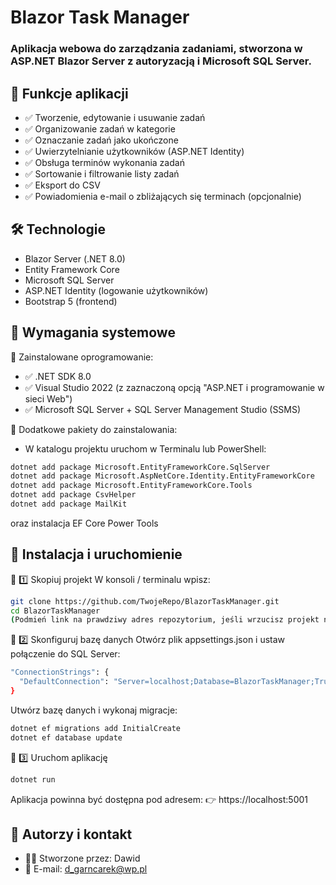 # Blazor Task Manager
### Aplikacja webowa do zarządzania zadaniami, stworzona w ASP.NET Blazor Server z autoryzacją i Microsoft SQL Server.

## 🎯 Funkcje aplikacji
- ✅ Tworzenie, edytowanie i usuwanie zadań
- ✅ Organizowanie zadań w kategorie
- ✅ Oznaczanie zadań jako ukończone
- ✅ Uwierzytelnianie użytkowników (ASP.NET Identity)
- ✅ Obsługa terminów wykonania zadań
- ✅ Sortowanie i filtrowanie listy zadań
- ✅ Eksport do CSV
- ✅ Powiadomienia e-mail o zbliżających się terminach (opcjonalnie)

## 🛠 Technologie
- Blazor Server (.NET 8.0)
- Entity Framework Core
- Microsoft SQL Server
- ASP.NET Identity (logowanie użytkowników)
- Bootstrap 5 (frontend)

## 💾 Wymagania systemowe
📌 Zainstalowane oprogramowanie:
- ✅ .NET SDK 8.0
- ✅ Visual Studio 2022 (z zaznaczoną opcją "ASP.NET i programowanie w sieci Web")
- ✅ Microsoft SQL Server + SQL Server Management Studio (SSMS)

📌 Dodatkowe pakiety do zainstalowania:
- W katalogu projektu uruchom w Terminalu lub PowerShell:

```bash
dotnet add package Microsoft.EntityFrameworkCore.SqlServer
dotnet add package Microsoft.AspNetCore.Identity.EntityFrameworkCore
dotnet add package Microsoft.EntityFrameworkCore.Tools
dotnet add package CsvHelper
dotnet add package MailKit
```
oraz instalacja EF Core Power Tools

## 🚀 Instalacja i uruchomienie
🔹 1️⃣ Skopiuj projekt
W konsoli / terminalu wpisz:

  ```bash
  git clone https://github.com/TwojeRepo/BlazorTaskManager.git
  cd BlazorTaskManager
  (Podmień link na prawdziwy adres repozytorium, jeśli wrzucisz projekt na GitHub.)
  ```
🔹 2️⃣ Skonfiguruj bazę danych
Otwórz plik appsettings.json i ustaw połączenie do SQL Server:

  ```bash
  "ConnectionStrings": {
    "DefaultConnection": "Server=localhost;Database=BlazorTaskManager;Trusted_Connection=True;TrustServerCertificate=True;"
  }
  ```
Utwórz bazę danych i wykonaj migracje:

  ```bash
  dotnet ef migrations add InitialCreate
  dotnet ef database update
  ```
🔹 3️⃣ Uruchom aplikację

  ```bash
  dotnet run
  ```

Aplikacja powinna być dostępna pod adresem:
👉 https://localhost:5001

## 📝 Autorzy i kontakt
- 👨‍💻 Stworzone przez: Dawid
- 📧 E-mail: d_garncarek@wp.pl

